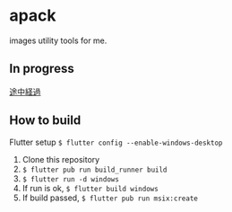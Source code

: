# apack

images utility tools for me.

## In progress

[途中経過](https://twitter.com/arasan01_me/status/1492837275725873153)

## How to build

Flutter setup
`$ flutter config --enable-windows-desktop`

1. Clone this repository
2. `$ flutter pub run build_runner build`
3. `$ flutter run -d windows`
4. If run is ok, `$ flutter build windows`
5. If build passed, `$ flutter pub run msix:create`
